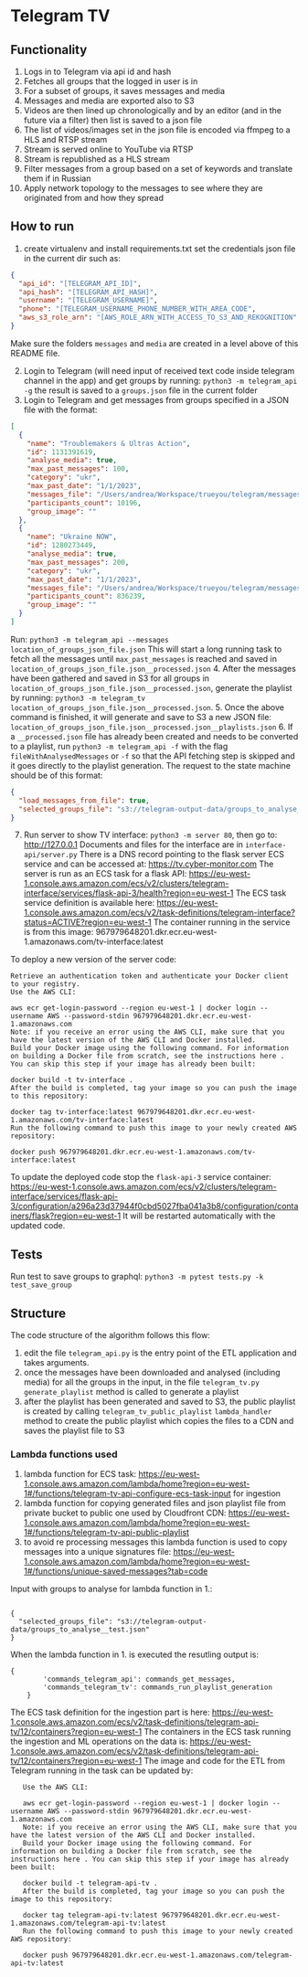 # Telegram TV

## Functionality
1. Logs in to Telegram via api id and hash
2. Fetches all groups that the logged in user is in
3. For a subset of groups, it saves messages and media
4. Messages and media are exported also to S3
5. Videos are then lined up chronologically and by an editor (and in the future via a filter) then list is saved to a json file
6. The list of videos/images set in the json file is encoded via ffmpeg to a HLS and RTSP stream
7. Stream is served online to YouTube via RTSP
8. Stream is republished as a HLS stream
9. Filter messages from a group based on a set of keywords and translate them if in Russian
10. Apply network topology to the messages to see where they are originated from and how they spread

## How to run

1. create virtualenv and install requirements.txt set the credentials json file in the current dir such as:
```json
{
  "api_id": "[TELEGRAM_API_ID]",
  "api_hash": "[TELEGRAM_API_HASH]",
  "username": "[TELEGRAM_USERNAME]",
  "phone": "[TELEGRAM_USERNAME_PHONE_NUMBER_WITH_AREA_CODE",
  "aws_s3_role_arn": "[AWS_ROLE_ARN_WITH_ACCESS_TO_S3_AND_REKOGNITION"
}
```
Make sure the folders `messages` and `media` are created in a level above of this README file.

2. Login to Telegram (will need input of received text code inside telegram channel in the app) and get groups by running: `python3 -m telegram_api -g` the result is saved to a `groups.json` file in the current folder
3. Login to Telegram and get messages from groups specified in a JSON file with the format:
```json
[
  {
    "name": "Troublemakers & Ultras Action",
    "id": 1131391619,
    "analyse_media": true,
    "max_past_messages": 100,
    "category": "ukr",
    "max_past_date": "1/1/2023",
    "messages_file": "/Users/andrea/Workspace/trueyou/telegram/messages/messages__Troublemakers & Ultras Action___1131391619.json",
    "participants_count": 10196,
    "group_image": ""
  },
  {
    "name": "Ukraine NOW",
    "id": 1280273449,
    "analyse_media": true,
    "max_past_messages": 200,
    "category": "ukr",
    "max_past_date": "1/1/2023",
    "messages_file": "/Users/andrea/Workspace/trueyou/telegram/messages/messages__Ukraine NOW___1280273449.json",
    "participants_count": 836239,
    "group_image": ""
  }
]
```
Run: `python3 -m telegram_api --messages location_of_groups_json_file.json`
This will start a long running task to fetch all the messages until `max_past_messages` is reached and saved in `location_of_groups_json_file.json__processed.json`
4. After the messages have been gathered and saved in S3 for all groups in `location_of_groups_json_file.json__processed.json`, 
generate the playlist by running: `python3 -m telegram_tv location_of_groups_json_file.json__processed.json`.
5. Once the above command is finished, it will generate and save to S3 a new JSON file: `location_of_groups_json_file.json__processed.json__playlists.json`
6. If a `__processed.json` file has already been created and needs to be converted to a playlist, run `python3 -m telegram_api -f` with the flag `fileWithAnalysedMessages` or `-f` so that the API fetching step is skipped and it goes directly to the playlist generation.
The request to the state machine should be of this format:
```json
{
  "load_messages_from_file": true,
  "selected_groups_file": "s3://telegram-output-data/groups_to_analyse_inputs/26-01-2023_01:13:10__groups_to_analyse__-__18.json__processed.json"
}
```

7. Run server to show TV interface: `python3 -m server 80`, then go to: http://127.0.0.1
Documents and files for the interface are in `interface-api/server.py`
There is a DNS record pointing to the flask server ECS service and can be accessed at: https://tv.cyber-monitor.com
The server is run as an ECS task for a flask API: https://eu-west-1.console.aws.amazon.com/ecs/v2/clusters/telegram-interface/services/flask-api-3/health?region=eu-west-1
The ECS task service definition is available here: https://eu-west-1.console.aws.amazon.com/ecs/v2/task-definitions/telegram-interface?status=ACTIVE?region=eu-west-1
The container running in the service is from this image: 967979648201.dkr.ecr.eu-west-1.amazonaws.com/tv-interface:latest

To deploy a new version of the server code:
```
Retrieve an authentication token and authenticate your Docker client to your registry.
Use the AWS CLI:

aws ecr get-login-password --region eu-west-1 | docker login --username AWS --password-stdin 967979648201.dkr.ecr.eu-west-1.amazonaws.com
Note: if you receive an error using the AWS CLI, make sure that you have the latest version of the AWS CLI and Docker installed.
Build your Docker image using the following command. For information on building a Docker file from scratch, see the instructions here . You can skip this step if your image has already been built:

docker build -t tv-interface .
After the build is completed, tag your image so you can push the image to this repository:

docker tag tv-interface:latest 967979648201.dkr.ecr.eu-west-1.amazonaws.com/tv-interface:latest
Run the following command to push this image to your newly created AWS repository:

docker push 967979648201.dkr.ecr.eu-west-1.amazonaws.com/tv-interface:latest
```

To update the deployed code stop the `flask-api-3` service container: https://eu-west-1.console.aws.amazon.com/ecs/v2/clusters/telegram-interface/services/flask-api-3/configuration/a296a23d37944f0cbd5027fba041a3b8/configuration/containers/flask?region=eu-west-1
It will be restarted automatically with the updated code.

## Tests

Run test to save groups to graphql: `python3 -m pytest tests.py -k test_save_group`

## Structure

The code structure of the algorithm follows this flow: 
1. edit the file `telegram_api.py` is the entry point of the ETL application and takes arguments.
2. once the messages have been downloaded and analysed (including media) for all the groups in the input, in the file `telegram_tv.py` `generate_playlist` method is called to generate a playlist
3. after the playlist has been generated and saved to S3, the public playlist is created by calling `telegram_tv_public_playlist`  `lambda_handler` method to create the public playlist which copies the files to a CDN and saves the playlist file to S3



### Lambda functions used
1. lambda function for ECS task: https://eu-west-1.console.aws.amazon.com/lambda/home?region=eu-west-1#/functions/telegram-tv-api-configure-ecs-task-input for ingestion
2. lambda function for copying generated files and json playlist file from private bucket to public one used by Cloudfront CDN: https://eu-west-1.console.aws.amazon.com/lambda/home?region=eu-west-1#/functions/telegram-tv-api-public-playlist
3. to avoid re processing messages this lambda function is used to copy messages into a unique signatures file: https://eu-west-1.console.aws.amazon.com/lambda/home?region=eu-west-1#/functions/unique-saved-messages?tab=code

Input with groups to analyse for lambda function in 1.:
```

{
  "selected_groups_file": "s3://telegram-output-data/groups_to_analyse__test.json"
}
```
When the lambda function in 1. is executed the resutling output is:
```
{
        'commands_telegram_api': commands_get_messages,
        'commands_telegram_tv': commands_run_playlist_generation
    }

```

The ECS task definition for the ingestion part is here: https://eu-west-1.console.aws.amazon.com/ecs/v2/task-definitions/telegram-api-tv/12/containers?region=eu-west-1
The containers in the ECS task running the ingestion and ML operations on the data is: https://eu-west-1.console.aws.amazon.com/ecs/v2/task-definitions/telegram-api-tv/12/containers?region=eu-west-1
The image and code for the ETL from Telegram running in the task can be updated by:
```Retrieve an authentication token and authenticate your Docker client to your registry.
   Use the AWS CLI:
   
   aws ecr get-login-password --region eu-west-1 | docker login --username AWS --password-stdin 967979648201.dkr.ecr.eu-west-1.amazonaws.com
   Note: if you receive an error using the AWS CLI, make sure that you have the latest version of the AWS CLI and Docker installed.
   Build your Docker image using the following command. For information on building a Docker file from scratch, see the instructions here . You can skip this step if your image has already been built:
   
   docker build -t telegram-api-tv .
   After the build is completed, tag your image so you can push the image to this repository:
   
   docker tag telegram-api-tv:latest 967979648201.dkr.ecr.eu-west-1.amazonaws.com/telegram-api-tv:latest
   Run the following command to push this image to your newly created AWS repository:
   
   docker push 967979648201.dkr.ecr.eu-west-1.amazonaws.com/telegram-api-tv:latest
```
